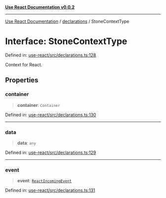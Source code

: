 [**Use React Documentation v0.0.2**](../../README.md)

***

[Use React Documentation](../../modules.md) / [declarations](../README.md) / StoneContextType

# Interface: StoneContextType

Defined in: [use-react/src/declarations.ts:128](https://github.com/stonemjs/use-react/blob/4786d31a3beb1c9f15eb30e2c9c2b12c786b755a/src/declarations.ts#L128)

Context for React.

## Properties

### container

> **container**: `Container`

Defined in: [use-react/src/declarations.ts:130](https://github.com/stonemjs/use-react/blob/4786d31a3beb1c9f15eb30e2c9c2b12c786b755a/src/declarations.ts#L130)

***

### data

> **data**: `any`

Defined in: [use-react/src/declarations.ts:129](https://github.com/stonemjs/use-react/blob/4786d31a3beb1c9f15eb30e2c9c2b12c786b755a/src/declarations.ts#L129)

***

### event

> **event**: [`ReactIncomingEvent`](../type-aliases/ReactIncomingEvent.md)

Defined in: [use-react/src/declarations.ts:131](https://github.com/stonemjs/use-react/blob/4786d31a3beb1c9f15eb30e2c9c2b12c786b755a/src/declarations.ts#L131)
